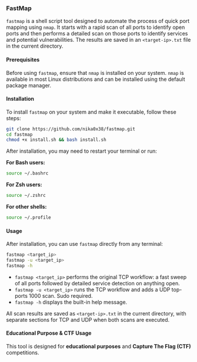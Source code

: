 ### FastMap

`fastmap` is a shell script tool designed to automate the process of quick port mapping using `nmap`. It starts with a rapid scan of all ports to identify open ports and then performs a detailed scan on those ports to identify services and potential vulnerabilities. The results are saved in an `<target-ip>.txt` file in the current directory.

#### Prerequisites

Before using `fastmap`, ensure that `nmap` is installed on your system. `nmap` is available in most Linux distributions and can be installed using the default package manager. 

#### Installation

To install `fastmap` on your system and make it executable, follow these steps:

```bash
git clone https://github.com/nika0x38/fastmap.git
cd fastmap
chmod +x install.sh && bash install.sh
```

After installation, you may need to restart your terminal or run:

**For Bash users:**
```bash
source ~/.bashrc
```

**For Zsh users:**
```bash
source ~/.zshrc
```

**For other shells:**
```bash
source ~/.profile
```

#### Usage

After installation, you can use `fastmap` directly from any terminal:

```bash
fastmap <target_ip>
fastmap -u <target_ip>
fastmap -h
```

- `fastmap <target_ip>` performs the original TCP workflow: a fast sweep of all ports followed by detailed service detection on anything open.
- `fastmap -u <target_ip>` runs the TCP workflow and adds a UDP top-ports 1000 scan. Sudo required.
- `fastmap -h` displays the built-in help message.

All scan results are saved as `<target-ip>.txt` in the current directory, with separate sections for TCP and UDP when both scans are executed.

#### Educational Purpose & CTF Usage

This tool is designed for **educational purposes** and **Capture The Flag (CTF)** competitions.


